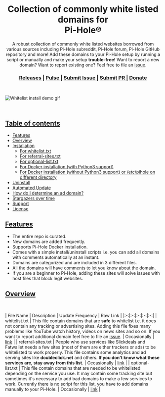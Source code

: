 <div align="center">
  <h1>Collection of commonly white listed domains for <br> Pi-Hole®</h1> 
</div>

</div>
<div align="center">
  
A robust collection of commonly white listed websites borrowed from various sources including Pi-Hole subreddit, Pi-Hole forum, Pi-Hole GitHub repository and more!
Add these domains to your Pi-Hole setup by running a script or manually and make your setup __trouble-free!__
Want to report a new domain? Want to report existing one? Feel free to file an [issue](https://github.com/anudeepND/whitelist/issues).

</div>

<div align="center">
  <h3>
    <a href="https://github.com/anudeepND/whitelist/releases">
      Releases
    </a>
    <span> | </span>
    <a href="https://github.com/anudeepND/whitelist/pulse/monthly">
      Pulse
    </a>
    <span> | </span>
    <a href="https://github.com/anudeepND/whitelist/issues">
      Submit Issue
    </a>
    <span> | </span>
    <a href="https://github.com/anudeepND/whitelist/pulls">
      Submit PR
    </a>
    <span> | </span>
    <a href="https://www.paypal.com/paypalme/anudeepND">
      Donate
    </a>
  </h3>
</div>       
&nbsp;

<br />

![Whitelist install demo gif](https://raw.githubusercontent.com/anudeepND/whitelist/master/images/whitelist.gif)

<br />

## <ins>Table of contents</ins>
- [Features](#features)
- [Overview](#overview)
- [Installation](#installation)
  * [For whitelist.txt](#for-whitelisttxt)
  * [For referral-sites.txt](#for-referral-sitestxt)
  * [For optional-list.txt](#for-optional-listtxt)
  * [For Docker installation (with Python3 support)](#for-docker-installation-with-python3-support)
  * [For Docker installation (without Python3 support) or /etc/pihole on different directory](#for-docker-installation-without-python3-support-or-etcpihole-on-different-directory)
- [Uninstall](#uninstall)
- [Automated Update](#automated-update)
- [How do I determine an ad domain?](#how-do-i-determine-an-ad-domain)
- [Stargazers over time ](#stargazers-over-time)
- [Support](#support)
- [License ](#license)

## <ins>Features</ins>

- The entire repo is curated.
- New domains are added frequently.
- Supports Pi-Hole Docker installation.
- Comes with a simple install/uninstall scripts i.e. you can add all domains with comments automatically at an instant.
- Domains are categorized and are included in 3 different files.
- All the domains will have comments to let you know about the domain.
- If you are a beginner to Pi-Hole, adding these sites will solve issues with host files that block legit websites.

## <ins>Overview</ins>
  <br />

| File Name | Description | Update Frequency | Raw Link |
|:-:|:-:|:-:|:-:|:-:|
| whitelist.txt | This file contain domains that are __safe__ to whitelist i.e. it does not contain any tracking or advertising sites. Adding this file fixes many problems like YouTube watch history, videos on news sites and so on. If you want to report additional domain feel free to file an [issue](https://github.com/anudeepND/whitelist/issues). | Occasionally | [link](https://raw.githubusercontent.com/anudeepND/whitelist/master/domains/whitelist.txt) |
| referral-sites.txt | People who use services like Slickdeals and Fatwallet needs a few sites (most of  them are either trackers or ads) to be whitelisted to work properly. This file contains some analytics and ad serving sites like __doubleclick.net__ and others. __If you don't know what these services are, stay away from this list.__ | Occasionally | [link](https://raw.githubusercontent.com/anudeepND/whitelist/master/domains/referral-sites.txt) |
| optional-list.txt | This file contain domains that are needed to be whitelisted depending on the service you use. It may contain some tracking site but sometimes it's necessary to add bad domains to make a few services to work. Currently there is no script for this list, you have to add domains manually to your Pi-Hole. | Occasionally | [link](https://raw.githubusercontent.com/anudeepND/whitelist/master/domains/optional-list.txt) |

